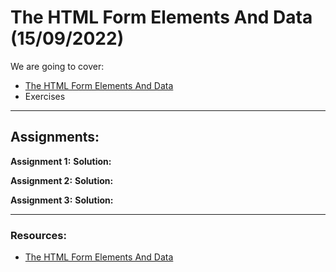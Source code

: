# The HTML Form Elements And Data (15/09/2022)

We are going to cover:

- [The HTML Form Elements And Data](https://blogs.crtil.com/html-forms-and-data-userIneterface)
- Exercises

---

## Assignments:

**Assignment 1:** []()
**Solution:** []()

**Assignment 2:** []()
**Solution:** []()

**Assignment 3:** []()
**Solution:** []()

---

### Resources:

- [The HTML Form Elements And Data](https://blogs.crtil.com/html-forms-and-data-userIneterface)

